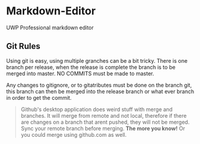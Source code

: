 # Markdown-Editor
UWP Professional markdown editor

## Git Rules
Using git is easy, using multiple granches can be a bit tricky. There is one branch per release, when the release is complete the branch is to be merged into master. NO COMMITS must be made to master.

Any changes to gitignore, or to gitatributes must be done on the branch git, this branch can then be merged into the release branch or what ever branch in order to get the commit.

> Github's desktop application does weird stuff with merge and branches. It will merge from remote and not local, therefore if there are changes on a branch that arent pushed, they will not be merged. Sync your remote branch before merging. **The more you know!** Or you could merge using github.com as well.